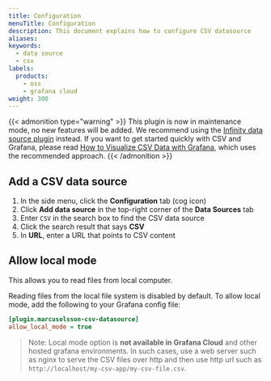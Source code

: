 ```yaml
---
title: Configuration
menuTitle: Configuration
description: This document explains how to configure CSV datasource
aliases:
keywords:
  - data source
  - csv
labels:
  products:
    - oss
    - grafana cloud
weight: 300
---
```


{{< admonition type="warning" >}}
This plugin is now in maintenance mode, no new features will be added. We recommend using the [Infinity data source plugin](https://grafana.com/grafana/plugins/yesoreyeram-infinity-datasource/) instead. If you want to get started
quickly with CSV and Grafana, please read [How to Visualize CSV Data with Grafana](https://grafana.com/blog/2025/02/05/how-to-visualize-csv-data-with-grafana/), which uses the recommended approach.
{{< /admonition >}}

## Add a CSV data source

1. In the side menu, click the **Configuration** tab (cog icon)
1. Click **Add data source** in the top-right corner of the **Data Sources** tab
1. Enter `CSV` in the search box to find the CSV data source
1. Click the search result that says **CSV**
1. In **URL**, enter a URL that points to CSV content

## Allow local mode

This allows you to read files from local computer.

Reading files from the local file system is disabled by default. To allow local mode, add the following to your Grafana config file:

```ini
[plugin.marcusolsson-csv-datasource]
allow_local_mode = true
```

> Note: Local mode option is **not available in Grafana Cloud** and other hosted grafana environments. In such cases, use a web server such as nginx to serve the CSV files over http and then use http url such as `http://localhost/my-csv-app/my-csv-file.csv`.
